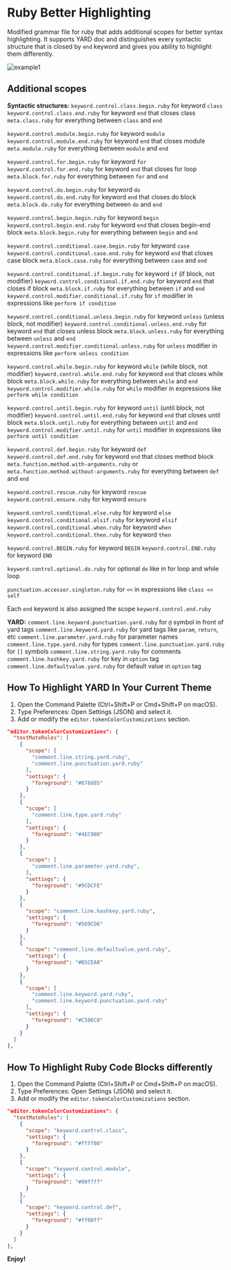 # Ruby Better Highlighting

Modified grammar file for ruby that adds additional scopes for better syntax highlighting. It supports YARD doc and distinguishes every syntactic structure that is closed by `end` keyword and gives you ability to highlight them differently.

![example1](https://github.com/user-attachments/assets/072e64c7-1cf6-4041-8846-a4e0e987edef)

## Additional scopes

**Syntactic structures:**
`keyword.control.class.begin.ruby` for keyword `class`
`keyword.control.class.end.ruby` for keyword `end` that closes class
`meta.class.ruby` for everything between `class` and `end`

`keyword.control.module.begin.ruby` for keyword `module`
`keyword.control.module.end.ruby` for keyword `end` that closes module
`meta.module.ruby` for everything between `module` and `end`

`keyword.control.for.begin.ruby` for keyword `for`
`keyword.control.for.end.ruby` for keyword `end` that closes for loop
`meta.block.for.ruby` for everything between `for` and `end`

`keyword.control.do.begin.ruby` for keyword `do`
`keyword.control.do.end.ruby` for keyword `end` that closes do block
`meta.block.do.ruby` for everything between `do` and `end`

`keyword.control.begin.begin.ruby` for keyword `begin`
`keyword.control.begin.end.ruby` for keyword `end` that closes begin-end block
`meta.block.begin.ruby` for everything between `begin` and `end`

`keyword.control.conditional.case.begin.ruby` for keyword `case`
`keyword.control.conditional.case.end.ruby` for keyword `end` that closes case block
`meta.block.case.ruby` for everything between `case` and `end`

`keyword.control.conditional.if.begin.ruby` for keyword `if` (if block, not modifier)
`keyword.control.conditional.if.end.ruby` for keyword `end` that closes if block
`meta.block.if.ruby` for everything between `if` and `end`
`keyword.control.modifier.conditional.if.ruby` for `if` modifier in expressions like `perform if condition`

`keyword.control.conditional.unless.begin.ruby` for keyword `unless` (unless block, not modifier)
`keyword.control.conditional.unless.end.ruby` for keyword `end` that closes unless block
`meta.block.unless.ruby` for everything between `unless` and `end`
`keyword.control.modifier.conditional.unless.ruby` for `unless` modifier in expressions like `perform unless condition`

`keyword.control.while.begin.ruby` for keyword `while` (while block, not modifier)
`keyword.control.while.end.ruby` for keyword `end` that closes while block
`meta.block.while.ruby` for everything between `while` and `end`
`keyword.control.modifier.while.ruby` for `while` modifier in expressions like `perform while condition`

`keyword.control.until.begin.ruby` for keyword `until` (until block, not modifier)
`keyword.control.until.end.ruby` for keyword `end` that closes until block
`meta.block.until.ruby` for everything between `until` and `end`
`keyword.control.modifier.until.ruby` for `until` modifier in expressions like `perform until condition`

`keyword.control.def.begin.ruby` for keyword `def`
`keyword.control.def.end.ruby` for keyword `end` that closes method block
`meta.function.method.with-arguments.ruby` or `meta.function.method.without-arguments.ruby` for everything between `def` and `end`

`keyword.control.rescue.ruby` for keyword `rescue`
`keyword.control.ensure.ruby` for keyword `ensure`

`keyword.control.conditional.else.ruby` for keyword `else`
`keyword.control.conditional.elsif.ruby` for keyword `elsif`
`keyword.control.conditional.when.ruby` for keyword `when`
`keyword.control.conditional.then.ruby` for keyword `then`

`keyword.control.BEGIN.ruby` for keyword `BEGIN`
`keyword.control.END.ruby` for keyword `END`

`keyword.control.optional.do.ruby` for optional `do` like in for loop and while loop

`punctuation.accessor.singleton.ruby` for `<<` in expressions like `class << self`

Each `end` keyword is also assigned the scope `keyword.control.end.ruby`

**YARD:**
`comment.line.keyword.punctuation.yard.ruby` for `@` symbol in front of yard tags
`comment.line.keyword.yard.ruby` for yard tags like `param`, `return`, etc
`comment.line.parameter.yard.ruby` for parameter names
`comment.line.type.yard.ruby` for types
`comment.line.punctuation.yard.ruby` for `[]` symbols
`comment.line.string.yard.ruby` for comments
`comment.line.hashkey.yard.ruby` for key in `option` tag
`comment.line.defaultvalue.yard.ruby` for default value in `option` tag

## How To Highlight YARD In Your Current Theme

1. Open the Command Palette (Ctrl+Shift+P or Cmd+Shift+P on macOS).
2. Type Preferences: Open Settings (JSON) and select it.
3. Add or modify the `editor.tokenColorCustomizations` section.

```json
"editor.tokenColorCustomizations": {
  "textMateRules": [
    {
      "scope": [
        "comment.line.string.yard.ruby",
        "comment.line.punctuation.yard.ruby"
      ],
      "settings": {
        "foreground": "#878d85"
      }
    },
    {
      "scope": [
        "comment.line.type.yard.ruby"
      ],
      "settings": {
        "foreground": "#4EC9B0"
      }
    },
    {
      "scope": [
        "comment.line.parameter.yard.ruby",
      ],
      "settings": {
        "foreground": "#9CDCFE"
      }
    },
    {
      "scope": "comment.line.hashkey.yard.ruby",
      "settings": {
        "foreground": "#569CD6"
      }
    },
    {
      "scope": "comment.line.defaultvalue.yard.ruby",
      "settings": {
        "foreground": "#B5CEA8"
      }
    },
    {
      "scope": [
        "comment.line.keyword.yard.ruby",
        "comment.line.keyword.punctuation.yard.ruby"
      ],
      "settings": {
        "foreground": "#C586C0"
      }
    }
  ]
},
```

## How To Highlight Ruby Code Blocks differently

1. Open the Command Palette (Ctrl+Shift+P or Cmd+Shift+P on macOS).
2. Type Preferences: Open Settings (JSON) and select it.
3. Add or modify the `editor.tokenColorCustomizations` section.

```json
"editor.tokenColorCustomizations": {
  "textMateRules": [
    {
      "scope": "keyword.control.class",
      "settings": {
        "foreground": "#ffff00"
      }
    },
    {
      "scope": "keyword.control.module",
      "settings": {
        "foreground": "#00ffff"
      }
    },
    {
      "scope": "keyword.control.def",
      "settings": {
        "foreground": "#ff00ff"
      }
    }
  ]
},
```

**Enjoy!**
